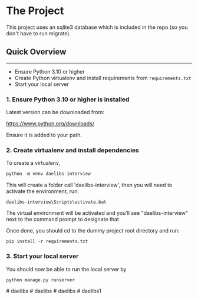 # The Project

This project uses an sqlite3 database which is included in the repo (so you don't have to run migrate).


## Quick Overview
-----------------

* Ensure Python 3.10 or higher
* Create Python virtualenv and install requirements from `requirements.txt`
* Start your local server


### 1. Ensure Python 3.10 or higher is installed

Latest version can be downloaded from:

https://www.python.org/downloads/

Ensure it is added to your path.

### 2. Create virtualenv and install dependencies

To create a virtualenv,
```python
python -m venv daelibs-interview
```

This will create a folder call 'daelibs-interview', then you will need to activate the environment, run:
```
daelibs-interview\Scripts\activate.bat
```

The virtual environment will be activated and you’ll see "daelibs-interview" next to the command prompt to designate that

Once done, you should cd to the dummy project root directory and run:
```
pip install -r requirements.txt
```

### 3. Start your local server
You should now be able to run the local server by
```python
python manage.py runserver
```
#   d a e l i b s  
 #   d a e l i b s  
 #   d a e l i b s  
 #   d a e l i b s 1  
 